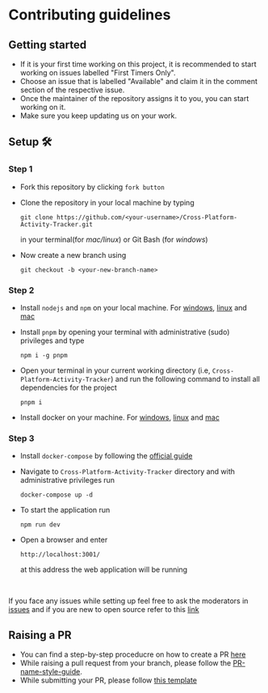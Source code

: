 # Contributing guidelines

## Getting started

- If it is your first time working on this project, it is recommended to start working on issues labelled "First Timers Only".
- Choose an issue that is labelled "Available" and claim it in the comment section of the respective issue.
- Once the maintainer of the repository assigns it to you, you can start working on it.
- Make sure you keep updating us on your work.

## Setup 🛠️

### Step 1

- Fork this repository by clicking `fork button`

- Clone the repository in your local machine by typing

  ```git
  git clone https://github.com/<your-username>/Cross-Platform-Activity-Tracker.git
  ```

  in your terminal(for _mac/linux_) or Git Bash (for _windows_)

- Now create a new branch using

  ```git
  git checkout -b <your-new-branch-name>
  ```

### Step 2

- Install `nodejs` and `npm` on your local machine. For [windows](https://www.geeksforgeeks.org/installation-of-node-js-on-windows/), [linux](https://www.digitalocean.com/community/tutorials/how-to-install-node-js-on-ubuntu-20-04) and [mac](https://nodesource.com/blog/installing-nodejs-tutorial-mac-os-x/)

- Install `pnpm` by opening your terminal with administrative (sudo) privileges and type

  ```git
  npm i -g pnpm
  ```

- Open your terminal in your current working directory (i.e, `Cross-Platform-Activity-Tracker`) and run the following command to install all dependencies for the project

  ```pnpm
  pnpm i
  ```

- Install docker on your machine. For [windows](https://docs.docker.com/desktop/windows/install/), [linux](https://docs.docker.com/engine/install/ubuntu/) and [mac](https://docs.docker.com/desktop/mac/install/)

### Step 3

- Install `docker-compose` by following the [official guide](https://docs.docker.com/compose/install/)

- Navigate to `Cross-Platform-Activity-Tracker` directory and with administrative privileges run

  ```docker
  docker-compose up -d
  ```

- To start the application run

  ```npm
  npm run dev
  ```

- Open a browser and enter

  ```link
  http://localhost:3001/
  ```

  at this address the web application will be running

</br>

If you face any issues while setting up feel free to ask the moderators in [issues](https://github.com/OpenLake/Cross-Platform-Activity-Tracker/issues) and if you are new to open source refer to this [link](https://github.com/firstcontributions/first-contributions)

## Raising a PR

- You can find a step-by-step proceducre on how to create a PR [here](https://github.com/OpenLake/Cross-Platform-Activity-Tracker/wiki/A-step-by-step-procedure-for-creating-a-PR)
- While raising a pull request from your branch, please follow the [PR-name-style-guide](https://github.com/OpenLake/Cross-Platform-Activity-Tracker/wiki/PR-name-style-guide).
- While submitting your PR, please follow [this template](https://github.com/OpenLake/Cross-Platform-Activity-Tracker/blob/main/.github/PULL_REQUEST_TEMPLATE.md)
